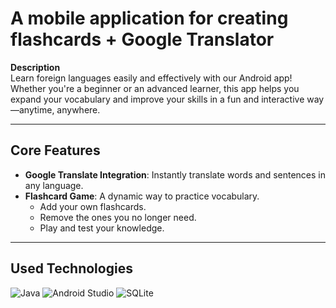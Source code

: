 # A mobile application for creating flashcards + Google Translator

**Description**  
Learn foreign languages easily and effectively with our Android app! Whether you're a beginner or an advanced learner, this app helps you expand your vocabulary and improve your skills in a fun and interactive way—anytime, anywhere.

---

## Core Features  
- **Google Translate Integration**: Instantly translate words and sentences in any language.
- **Flashcard Game**: A dynamic way to practice vocabulary.
  - Add your own flashcards.
  - Remove the ones you no longer need.
  - Play and test your knowledge. 

---

## Used Technologies  
![Java](https://img.shields.io/badge/Java-ED8B00?style=for-the-badge&logo=openjdk&logoColor=white)
![Android Studio](https://img.shields.io/badge/Android%20Studio-3DDC84?style=for-the-badge&logo=android-studio&logoColor=white)
![SQLite](https://img.shields.io/badge/SQLite-003B57?style=for-the-badge&logo=sqlite&logoColor=white)




